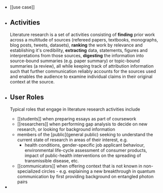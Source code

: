 - [[use case]]
- ## Activities
  Literature research is a set of activities consisting of **finding** prior work across a multitude of sources (refereed papers, textbooks, monographs, blog posts, tweets, datasets), **ranking** the work by relevance and establishing it's credibility, **extracting** data, statements, figures and interpretations from those sources, **digesting** the information into source-bound summaries (e.g. paper summary) or topic-bound summaries (a review), all while keeping track of attribution information such that further communication reliably accounts for the sources used and enables the audience to examine individual claims in their original context at the source.
- ## User Roles 
  
  Typical roles that engage in literature research activities include
  
  * [[students]] when preparing essays as part of coursework
  * [[researchers]] when performing gap analysis to decide on new research, or looking for background information
  * members of the [public](general public) seeking to understand the current state of research in areas of their interest, e.g.
    *  health conditions, gender-specific job applicant behaviour, environmental life-cycle assessment of consumer products, impact of public-health interventions on the spreading of transmissible disease, etc.
  * [[communicators]] when offering context that is not known in non-specialized circles - e.g. explaining a new breakthrough in quantum communication by first providing background on entangled photon pairs
-